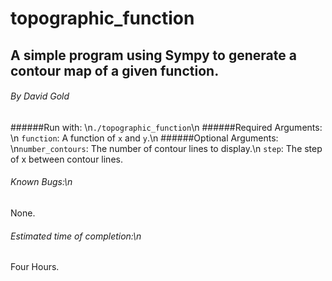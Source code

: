 # topographic_function
## A simple program using Sympy to generate a contour map of a given function.
###### By David Gold

######Run with: \n`./topographic_function`\n
######Required Arguments: \n
`function`: A function of `x` and `y`.\n
######Optional Arguments:
\n`number_contours`: The number of contour lines to display.\n
`step`: The step of x between contour lines.

###### Known Bugs:\n
None.

###### Estimated time of completion:\n
Four Hours.

